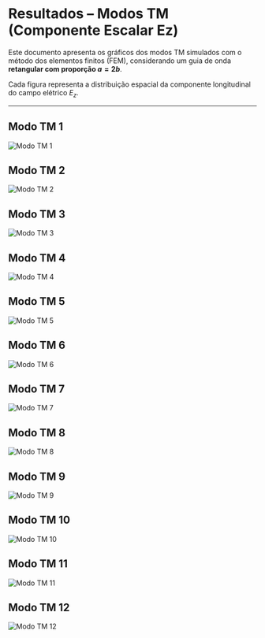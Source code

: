 # Resultados – Modos TM (Componente Escalar Ez)

Este documento apresenta os gráficos dos modos TM simulados com o método dos elementos finitos (FEM), considerando um guia de onda **retangular com proporção $` a = 2b `$**.

Cada figura representa a distribuição espacial da componente longitudinal do campo elétrico $` E_z `$.

---

## Modo TM 1
![Modo TM 1](../out/img/tm_tm_24modos/modo_1_TM.png)

## Modo TM 2
![Modo TM 2](../out/img/tm_tm_24modos/modo_2_TM.png)

## Modo TM 3
![Modo TM 3](../out/img/tm_tm_24modos/modo_3_TM.png)

## Modo TM 4
![Modo TM 4](../out/img/tm_tm_24modos/modo_4_TM.png)

## Modo TM 5
![Modo TM 5](../out/img/tm_tm_24modos/modo_5_TM.png)

## Modo TM 6
![Modo TM 6](../out/img/tm_tm_24modos/modo_6_TM.png)

## Modo TM 7
![Modo TM 7](../out/img/tm_tm_24modos/modo_7_TM.png)

## Modo TM 8
![Modo TM 8](../out/img/tm_tm_24modos/modo_8_TM.png)

## Modo TM 9
![Modo TM 9](../out/img/tm_tm_24modos/modo_9_TM.png)

## Modo TM 10
![Modo TM 10](../out/img/tm_tm_24modos/modo_10_TM.png)

## Modo TM 11
![Modo TM 11](../out/img/tm_tm_24modos/modo_11_TM.png)

## Modo TM 12
![Modo TM 12](../out/img/tm_tm_24modos/modo_12_TM.png)
